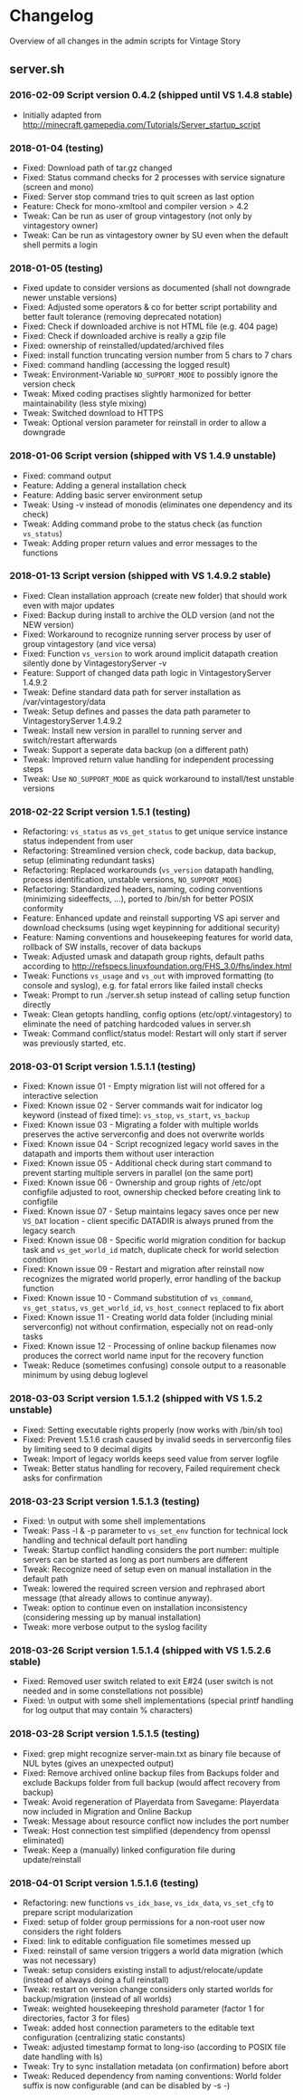 # Changelog

Overview of all changes in the admin scripts for Vintage Story

## server.sh

### 2016-02-09 Script version 0.4.2 (shipped until VS 1.4.8 stable) 
* Initially adapted from http://minecraft.gamepedia.com/Tutorials/Server_startup_script

### 2018-01-04 (testing)
* Fixed: Download path of tar.gz changed
* Fixed: Status command checks for 2 processes with service signature (screen and mono)
* Fixed: Server stop command tries to quit screen as last option
* Feature: Check for mono-xmltool and compiler version > 4.2
* Tweak: Can be run as user of group vintagestory (not only by vintagestory owner)
* Tweak: Can be run as vintagestory owner by SU even when the default shell permits a login

### 2018-01-05 (testing)
* Fixed update to consider versions as documented (shall not downgrade newer unstable versions)
* Fixed: Adjusted some operators & co for better script portability and better fault tolerance  (removing deprecated notation)
* Fixed: Check if downloaded archive is not HTML file (e.g. 404 page)
* Fixed: Check if downloaded archive is really a gzip file
* Fixed: ownership of reinstalled/updated/archived files
* Fixed: install function truncating version number from 5 chars to 7 chars
* Fixed: command handling (accessing the logged result)
* Tweak: Environment-Variable `NO_SUPPORT_MODE` to possibly ignore the version check
* Tweak: Mixed coding practises slightly harmonized for better maintainability (less style mixing)
* Tweak: Switched download to HTTPS
* Tweak: Optional version parameter for reinstall in order to allow a downgrade

### 2018-01-06 Script version (shipped with VS 1.4.9 unstable)
* Fixed: command output
* Feature: Adding a general installation check
* Feature: Adding basic server environment setup
* Tweak: Using -v instead of monodis (eliminates one dependency and its check)
* Tweak: Adding command probe to the status check (as function `vs_status`)
* Tweak: Adding proper return values and error messages to the functions

### 2018-01-13 Script version (shipped with VS 1.4.9.2 stable)
* Fixed: Clean installation approach (create new folder) that should work even with major updates
* Fixed: Backup during install to archive the OLD version (and not the NEW version)
* Fixed: Workaround to recognize running server process by user of group vintagestory (and vice versa)
* Fixed: Function `vs_version` to work around implicit datapath creation silently done by VintagestoryServer -v 
* Feature: Support of changed data path logic in VintagestoryServer 1.4.9.2 
* Tweak: Define standard data path for server installation as /var/vintagestory/data
* Tweak: Setup defines and passes the data path parameter to VintagestoryServer 1.4.9.2
* Tweak: Install new version in parallel to running server and switch/restart afterwards
* Tweak: Support a seperate data backup (on a different path)
* Tweak: Improved return value handling for independent processing steps
* Tweak: Use `NO_SUPPORT_MODE` as quick workaround to install/test unstable versions

### 2018-02-22 Script version 1.5.1 (testing)
* Refactoring: `vs_status` as `vs_get_status` to get unique service instance status independent from user
* Refactoring: Streamlined version check, code backup, data backup, setup (eliminating redundant tasks)
* Refactoring: Replaced workarounds (`vs_version` datapath handling, process identification, unstable versions, `NO_SUPPORT_MODE`)
* Refactoring: Standardized headers, naming, coding conventions (minimizing sideeffects, ...), ported to /bin/sh for better POSIX conformity
* Feature: Enhanced update and reinstall supporting VS api server and download checksums (using wget keypinning for additional security)
* Feature: Naming conventions and housekeeping features for world data, rollback of SW installs, recover of data backups
* Tweak: Adjusted umask and datapath group rights, default paths according to http://refspecs.linuxfoundation.org/FHS_3.0/fhs/index.html
* Tweak: Functions `vs_usage` and `vs_out` with improved formatting (to console and syslog), e.g. for fatal errors like failed install checks
* Tweak: Prompt to run ./server.sh setup instead of calling setup function directly
* Tweak: Clean getopts handling, config options (etc/opt/.vintagestory) to eliminate the need of patching hardcoded values in server.sh
* Tweak: Command conflict/status model: Restart will only start if server was previously started, etc.

### 2018-03-01 Script version 1.5.1.1 (testing)
* Fixed: Known issue 01 - Empty migration list will not offered for a interactive selection
* Fixed: Known issue 02 - Server commands wait for indicator log keyword (instead of fixed time): `vs_stop`, `vs_start`, `vs_backup`
* Fixed: Known issue 03 - Migrating a folder with multiple worlds preserves the active serverconfig and does not overwrite worlds
* Fixed: Known issue 04 - Script recognized legacy world saves in the datapath and imports them without user interaction
* Fixed: Known issue 05 - Additional check during start command to prevent starting multiple servers in parallel (on the same port)
* Fixed: Known issue 06 - Ownership and group rights of /etc/opt configfile adjusted to root, ownership checked before creating link to configfile
* Fixed: Known issue 07 - Setup maintains legacy saves once per new `VS_DAT` location - client specific DATADIR is always pruned from the legacy search
* Fixed: Known issue 08 - Specific world migration condition for backup task and `vs_get_world_id` match, duplicate check for world selection condition
* Fixed: Known issue 09 - Restart and migration after reinstall now recognizes the migrated world properly, error handling of the backup function
* Fixed: Known issue 10 - Command substitution of `vs_command`, `vs_get_status`, `vs_get_world_id`, `vs_host_connect` replaced to fix abort
* Fixed: Known issue 11 - Creating world data folder (including minial serverconfig) not without confirmation, especially not on read-only tasks
* Fixed: Known issue 12 - Processing of online backup filenames now produces the correct world name input for the recovery function
* Tweak: Reduce (sometimes confusing) console output to a reasonable minimum by using debug loglevel

### 2018-03-03 Script version 1.5.1.2 (shipped with VS 1.5.2 unstable)
* Fixed: Setting executable rights properly (now works with /bin/sh too)
* Fixed: Prevent 1.5.1.6 crash caused by invalid seeds in serverconfig files by limiting seed to 9 decimal digits
* Tweak: Import of legacy worlds keeps seed value from server logfile
* Tweak: Better status handling for recovery, Failed requirement check asks for confirmation

### 2018-03-23 Script version 1.5.1.3 (testing)
* Fixed: \n output with some shell implementations
* Tweak: Pass -l & -p parameter to `vs_set_env` function for technical lock handling and technical default port handling
* Tweak: Startup conflict handling considers the port number: multiple servers can be started as long as port numbers are different
* Tweak: Recognize need of setup even on manual installation in the default path
* Tweak: lowered the required screen version and rephrased abort message (that already allows to continue anyway).
* Tweak: option to continue even on installation inconsistency (considering messing up by manual installation)
* Tweak: more verbose output to the syslog facility

### 2018-03-26 Script version 1.5.1.4 (shipped with VS 1.5.2.6 stable)
* Fixed: Removed user switch related to exit E#24 (user switch is not needed and in some constellations not possible)
* Fixed: \n output with some shell implementations (special printf handling for log output that may contain % characters)

### 2018-03-28 Script version 1.5.1.5 (testing)
* Fixed: grep might recognize server-main.txt as binary file because of NUL bytes (gives an unexpected output)
* Fixed: Remove archived online backup files from Backups folder and exclude Backups folder from full backup (would affect recovery from backup)
* Tweak: Avoid regeneration of Playerdata from Savegame: Playerdata now included in Migration and Online Backup
* Tweak: Message about resource conflict now includes the port number
* Tweak: Host connection test simplified (dependency from openssl eliminated)
* Tweak: Keep a (manually) linked configuration file during update/reinstall

### 2018-04-01 Script version 1.5.1.6 (testing)
* Refactoring: new functions `vs_idx_base`, `vs_idx_data`, `vs_set_cfg` to prepare script modularization
* Fixed: setup of folder group permissions for a non-root user now considers the right folders
* Fixed: link to editable configuation file sometimes messed up
* Fixed: reinstall of same version triggers a world data migration (which was not necessary) 
* Tweak: setup considers existing install to adjust/relocate/update (instead of always doing a full reinstall)
* Tweak: restart on version change considers only started worlds for backup/migration (instead of all worlds) 
* Tweak: weighted housekeeping threshold parameter (factor 1 for directories, factor 3 for files)
* Tweak: added host connection parameters to the editable text configuration (centralizing static constants) 
* Tweak: adjusted timestamp format to long-iso (according to POSIX file date handling with ls)
* Tweak: Try to sync installation metadata (on confirmation) before abort
* Tweak: Reduced dependency from naming conventions: World folder suffix is now configurable (and can be disabled by -s -)


